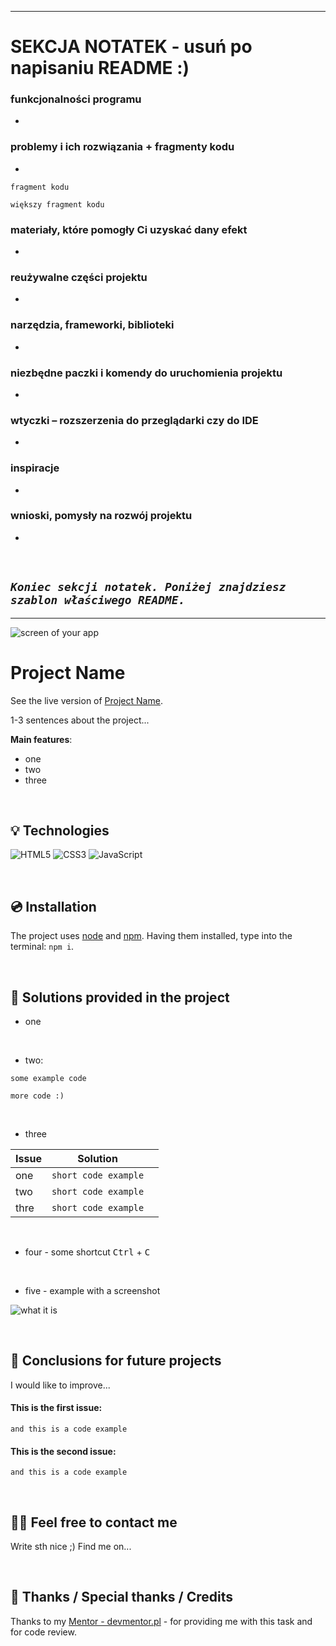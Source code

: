 ___
# SEKCJA NOTATEK - usuń po napisaniu README :)

###   funkcjonalności programu 
-
    
### problemy i ich rozwiązania + fragmenty kodu
-
`fragment kodu`
```
większy fragment kodu
```
    
    
### materiały, które pomogły Ci uzyskać dany efekt
-
    
### reużywalne części projektu
-
    
### narzędzia, frameworki, biblioteki
-
    
### niezbędne paczki i komendy do uruchomienia projektu
-
    
###   wtyczki – rozszerzenia do przeglądarki czy do IDE
-

    
### inspiracje
-
    
### wnioski, pomysły na rozwój projektu
-

&nbsp;



## *`Koniec sekcji notatek. Poniżej znajdziesz szablon właściwego README.`*
___




![screen of your app](https://via.placeholder.com/1000x300)


# Project Name

See the live version of [Project Name](https://devmentor.pl).

1-3 sentences about the project...

**Main features**:
- one
- two
- three


&nbsp;
 
## 💡 Technologies
![HTML5](https://img.shields.io/badge/html5-%23E34F26.svg?style=for-the-badge&logo=html5&logoColor=white)
![CSS3](https://img.shields.io/badge/css3-%231572B6.svg?style=for-the-badge&logo=css3&logoColor=white)
![JavaScript](https://img.shields.io/badge/javascript-%23323330.svg?style=for-the-badge&logo=javascript&logoColor=%23F7DF1E)


&nbsp;
 
## 💿 Installation

The project uses [node](https://nodejs.org/en/) and [npm](https://www.npmjs.com/). Having them installed, type into the terminal: `npm i`.


&nbsp;
 
## 🤔 Solutions provided in the project

- one

 &nbsp;

- two:
```
some example code

more code :)
```
 &nbsp;

- three

| Issue                     | Solution                       |     |
| ------------------------- | -----------------------------  | --- |
| one                       | `short code example`           |     |
| two                       | `short code example`           |     |
| thre                      | `short code example`           |     |

 &nbsp;
 
- four - some shortcut <kbd>Ctrl</kbd> + <kbd>C</kbd>

 &nbsp;
 
- five - example with a screenshot
<img alt='what it is' src="https://via.placeholder.com/500x200" />


&nbsp;

## 💭 Conclusions for future projects

I would like to improve...

#### This is the first issue:
```
and this is a code example
```

#### This is the second issue:
```
and this is a code example
```


&nbsp;

## 🙋‍♂️ Feel free to contact me
Write sth nice ;) Find me on...


&nbsp;

## 👏 Thanks / Special thanks / Credits
Thanks to my [Mentor - devmentor.pl](https://devmentor.pl/) - for providing me with this task and for code review.
